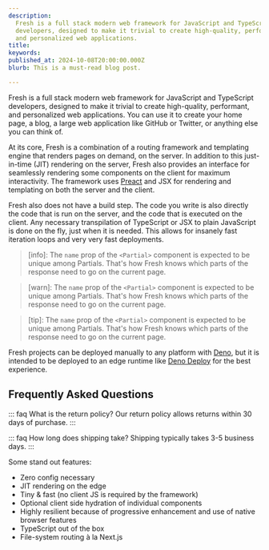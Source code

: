```yaml
---
description:
  Fresh is a full stack modern web framework for JavaScript and TypeScript
  developers, designed to make it trivial to create high-quality, performant,
  and personalized web applications.
title: 
keywords:
published_at: 2024-10-08T20:00:00.000Z
blurb: This is a must-read blog post.

---
```


Fresh is a full stack modern web framework for JavaScript and TypeScript
developers, designed to make it trivial to create high-quality, performant, and
personalized web applications. You can use it to create your home page, a blog,
a large web application like GitHub or Twitter, or anything else you can think
of.

At its core, Fresh is a combination of a routing framework and templating engine
that renders pages on demand, on the server. In addition to this just-in-time
(JIT) rendering on the server, Fresh also provides an interface for seamlessly
rendering some components on the client for maximum interactivity. The framework
uses [Preact][preact] and JSX for rendering and templating on both the server
and the client.

Fresh also does not have a build step. The code you write is also directly the
code that is run on the server, and the code that is executed on the client. Any
necessary transpilation of TypeScript or JSX to plain JavaScript is done on the
fly, just when it is needed. This allows for insanely fast iteration loops and
very very fast deployments.

> [info]: The `name` prop of the `<Partial>` component is expected to be unique
> among Partials. That's how Fresh knows which parts of the response need to go
> on the current page.

> [warn]: The `name` prop of the `<Partial>` component is expected to be unique
> among Partials. That's how Fresh knows which parts of the response need to go
> on the current page.

> [tip]: The `name` prop of the `<Partial>` component is expected to be unique
> among Partials. That's how Fresh knows which parts of the response need to go
> on the current page.

Fresh projects can be deployed manually to any platform with [Deno][deno], but
it is intended to be deployed to an edge runtime like [Deno Deploy][deno-deploy]
for the best experience.


## Frequently Asked Questions

::: faq What is the return policy?
Our return policy allows returns within 30 days of purchase.
:::

::: faq How long does shipping take?
Shipping typically takes 3-5 business days.
:::

Some stand out features:

- Zero config necessary
- JIT rendering on the edge
- Tiny & fast (no client JS is required by the framework)
- Optional client side hydration of individual components
- Highly resilient because of progressive enhancement and use of native browser
  features
- TypeScript out of the box
- File-system routing à la Next.js

[preact]: https://preactjs.com
[deno]: https://deno.com
[deno-deploy]: https://deno.com/deploy
